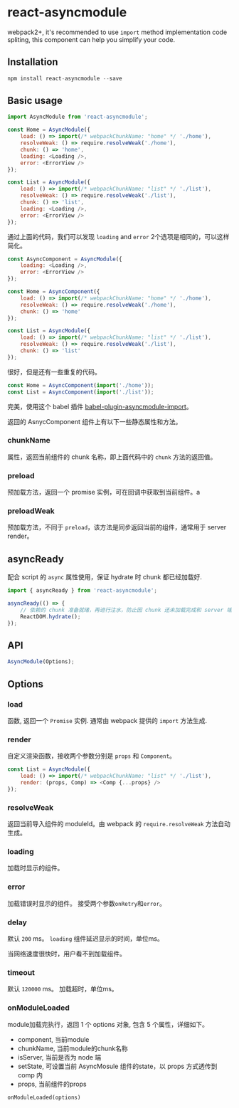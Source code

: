 # react-asyncmodule

webpack2+, it's recommended to use `import` method implementation code spliting, this component can help you simplify your code.

## Installation

```javascript
npm install react-asyncmodule --save
```

## Basic usage

```javascript
import AsyncModule from 'react-asyncmodule';

const Home = AsyncModule({
    load: () => import(/* webpackChunkName: "home" */ './home'),
    resolveWeak: () => require.resolveWeak('./home'),
    chunk: () => 'home',
    loading: <Loading />,
    error: <ErrorView />
});

const List = AsyncModule({
    load: () => import(/* webpackChunkName: "list" */ './list'),
    resolveWeak: () => require.resolveWeak('./list'),
    chunk: () => 'list',
    loading: <Loading />,
    error: <ErrorView />
});
```

通过上面的代码，我们可以发现 `loading` and `error` 2个选项是相同的，可以这样简化。

```javascript
const AsyncComponent = AsyncModule({
    loading: <Loading />,
    error: <ErrorView />
});

const Home = AsyncComponent({
    load: () => import(/* webpackChunkName: "home" */ './home'),
    resolveWeak: () => require.resolveWeak('./home'),
    chunk: () => 'home'
});

const List = AsyncModule({
    load: () => import(/* webpackChunkName: "list" */ './list'),
    resolveWeak: () => require.resolveWeak('./list'),
    chunk: () => 'list'
});
```
很好，但是还有一些重复的代码。

```javascript
const Home = AsyncComponent(import('./home'));
const List = AsyncComponent(import('./list'));
```

完美，使用这个 babel 插件 [babel-plugin-asyncmodule-import](https://github.com/caoren/react-asyncmodule/tree/master/packages/asyncmodule-import)。

返回的 AsnycComponent 组件上有以下一些静态属性和方法。

### chunkName

属性，返回当前组件的 chunk 名称，即上面代码中的 `chunk` 方法的返回值。

### preload

预加载方法，返回一个 promise 实例，可在回调中获取到当前组件。a

### preloadWeak

预加载方法，不同于 `preload`，该方法是同步返回当前的组件，通常用于 server render。


## asyncReady

配合 script 的 `async` 属性使用，保证 hydrate 时 chunk 都已经加载好.

```javascript
import { asyncReady } from 'react-asyncmodule';

asyncReady(() => {
    // 依赖的 chunk 准备就绪，再进行注水，防止因 chunk 还未加载完成和 server 端渲染不一致
    ReactDOM.hydrate();
});
```

## API

```javascript
AsyncModule(Options);
```

## Options

### load

函数, 返回一个 `Promise` 实例. 通常由 webpack 提供的 `import` 方法生成.

### render

自定义渲染函数，接收两个参数分别是 `props` 和 `Component`。

```javascript
const List = AsyncModule({
    load: () => import(/* webpackChunkName: "list" */ './list'),
    render: (props, Comp) => <Comp {...props} />
});
```

### resolveWeak

返回当前导入组件的 moduleId。由 webpack 的 `require.resolveWeak` 方法自动生成。

### loading

加载时显示的组件。


### error

加载错误时显示的组件。 接受两个参数`onRetry`和`error`。


### delay

默认 `200` ms。 `loading` 组件延迟显示的时间，单位ms。

当网络速度很快时，用户看不到加载组件。

### timeout

默认 `120000` ms。 加载超时，单位ms。

### onModuleLoaded

module加载完执行，返回 1 个 options 对象, 包含 5 个属性，详细如下。

* component, 当前module
* chunkName, 当前module的chunk名称
* isServer, 当前是否为 node 端
* setState, 可设置当前 AsyncMosule 组件的state，以 props 方式透传到 comp 内
* props, 当前组件的props

`onModuleLoaded(options)`

